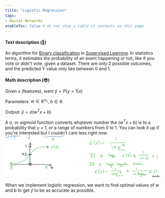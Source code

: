 ```yaml
---
title: "Logistic Regression"
tags:
- Neural-Networks
enableToc: false # do not show a table of contents on this page
---
```

#### Text description (🤮)
An algorithm for [Binary classification](notes/Binary%20classification.md) in [Supervised Learning](notes/Supervised%20Learning.md). In statistics terms, it estimates the probability of an event happening or not, like if you vote or didn't vote, given a dataset. There are only 2 possible outcomes, and the predicted Y value only lies between 0 and 1.

#### Math description (😎)
Given x (features), want $\hat{y} = P(y=1|x)$

Parameters: $w \in \mathbb{R}^{n_x}$, $b \in \mathbb{R}$

Output: $\hat{y} = \sigma(w^Tx + b)$

A $\sigma$, or sigmoid function converts whatever number the $(w^Tx + b)$ is to a probability that y = 1, or a range of numbers from 0 to 1. You can look it up if you're interested but I couldn't care less right now.
![](/notes/imgs/Pasted%20image%2020220615221550.png)

When we implement logistic regression, we want to find optimal values of w and b to get $\hat{y}$ to be as accurate as possible.